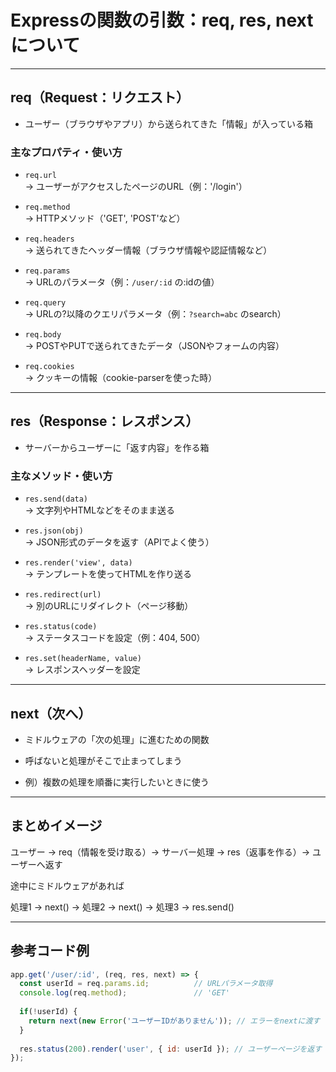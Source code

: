 # Expressの関数の引数：req, res, nextについて

---

## req（Request：リクエスト）

- ユーザー（ブラウザやアプリ）から送られてきた「情報」が入っている箱

### 主なプロパティ・使い方

- `req.url`  
  → ユーザーがアクセスしたページのURL（例：'/login'）

- `req.method`  
  → HTTPメソッド（'GET', 'POST'など）

- `req.headers`  
  → 送られてきたヘッダー情報（ブラウザ情報や認証情報など）

- `req.params`  
  → URLのパラメータ（例：`/user/:id` の:idの値）

- `req.query`  
  → URLの?以降のクエリパラメータ（例：`?search=abc` のsearch）

- `req.body`  
  → POSTやPUTで送られてきたデータ（JSONやフォームの内容）

- `req.cookies`  
  → クッキーの情報（cookie-parserを使った時）

---

## res（Response：レスポンス）

- サーバーからユーザーに「返す内容」を作る箱

### 主なメソッド・使い方

- `res.send(data)`  
  → 文字列やHTMLなどをそのまま送る

- `res.json(obj)`  
  → JSON形式のデータを返す（APIでよく使う）

- `res.render('view', data)`  
  → テンプレートを使ってHTMLを作り送る

- `res.redirect(url)`  
  → 別のURLにリダイレクト（ページ移動）

- `res.status(code)`  
  → ステータスコードを設定（例：404, 500）

- `res.set(headerName, value)`  
  → レスポンスヘッダーを設定

---

## next（次へ）

- ミドルウェアの「次の処理」に進むための関数

- 呼ばないと処理がそこで止まってしまう

- 例）複数の処理を順番に実行したいときに使う

---

## まとめイメージ

ユーザー → req（情報を受け取る）→ サーバー処理 → res（返事を作る）→ ユーザーへ返す

途中にミドルウェアがあれば

処理1 → next() → 処理2 → next() → 処理3 → res.send()

---

## 参考コード例

~~~js
app.get('/user/:id', (req, res, next) => {
  const userId = req.params.id;          // URLパラメータ取得
  console.log(req.method);               // 'GET'
  
  if(!userId) {
    return next(new Error('ユーザーIDがありません')); // エラーをnextに渡す
  }
  
  res.status(200).render('user', { id: userId }); // ユーザーページを返す
});
~~~
